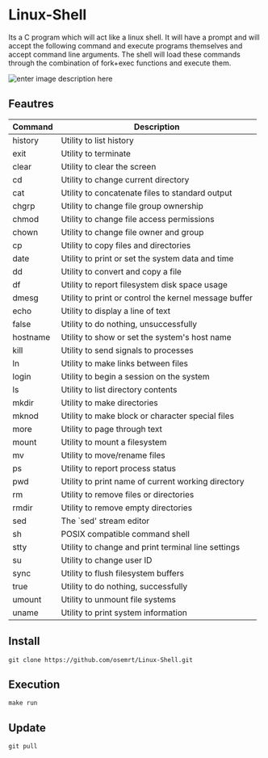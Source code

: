 
Linux-Shell
=====
Its a C program which will act like a linux shell. It will have a prompt and will accept the following command and execute programs themselves and accept command line arguments. The shell will load these commands through the combination of fork+exec functions and execute them.

![enter image description here](https://drive.google.com/uc?id=1PBPY-wWquBcxZc-Hwg4RFAObSdhCttJ5)

Feautres
-----
|Command |	Description|
|--------|--|
|history	|	Utility to list history                                    |
|exit		|Utility to terminate                                          |
|clear		|Utility to clear the screen                                   |
|cd			|Utility to change current directory                           |
|cat		|	Utility to concatenate files to standard output            |
|chgrp		|Utility to change file group ownership                        |
|chmod		|Utility to change file access permissions                     |
|chown		|Utility to change file owner and group                        |
|cp			|Utility to copy files and directories                         |
|date		|Utility to print or set the system data and time              |
|dd			|Utility to convert and copy a file                            |
|df			|Utility to report filesystem disk space usage                 |
|dmesg		|Utility to print or control the kernel message buffer         |
|echo		|Utility to display a line of text                             |
|false		|Utility to do nothing, unsuccessfully                         |
|hostname	|Utility to show or set the system's host name                 |
|kill		|Utility to send signals to processes                          |
|ln			|Utility to make links between files                           |
|login		|Utility to begin a session on the system                      |
|ls			|Utility to list directory contents                            |
|mkdir		|Utility to make directories                                   |
|mknod		|Utility to make block or character special files              |
|more		|Utility to page through text                                  |
|mount		|Utility to mount a filesystem                                 |
|mv			|Utility to move/rename files                                  |
|ps			|Utility to report process status                              |
|pwd		|	Utility to print name of current working directory         |
|rm			|Utility to remove files or directories                        |
|rmdir		|Utility to remove empty directories                           |
|sed		|	The `sed' stream editor                                    |
|sh			|POSIX compatible command shell                                |
|stty		|Utility to change and print terminal line settings            |
|su			|Utility to change user ID                                     |
|sync		|Utility to flush filesystem buffers                           |
|true		|Utility to do nothing, successfully                           |
|umount		|Utility to unmount file systems                               |
|uname		|Utility to print system information                           |


Install
-----
	git clone https://github.com/osemrt/Linux-Shell.git
	
Execution
-----
	make run
	
Update
-----
	git pull



